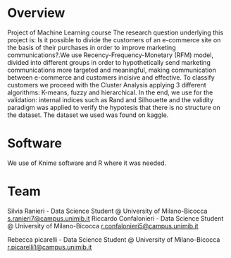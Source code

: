 # Overview
Project of Machine Learning course
The research question underlying this project is: Is it possible to divide the customers of an e-commerce site on the basis of their purchases in order to improve marketing communications?.We use Recency-Frequency-Monetary (RFM) model, divided into different groups in order to hypothetically send marketing communications more targeted and meaningful, making communication between e-commerce and customers incisive and effective.
To classify customers  we proceed with the Cluster Analysis applying 3 different algorithms: K-means, fuzzy and hierarchical.
In the end, we use for the validation: internal indices such as Rand and Silhouette and the validity paradigm was applied to verify the hypotesis that there is no structure on the dataset. 
The dataset we used was found on kaggle.

# Software
We use of Knime software and  R where it was needed.

# Team 

Silvia Ranieri - Data Science Student @ University of Milano-Bicocca
s.ranieri7@campus.unimib.it
Riccardo Confalonieri - Data Science Student @ University of Milano-Bicocca
r.confalonieri5@campus.unimib.it

Rebecca picarelli - Data Science Student @ University of Milano-Bicocca
r.picarelli1@campus.unimib.it
